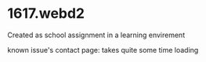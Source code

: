 # 1617.webd2

Created as school assignment in a learning envirement


known issue's 
    contact page:
        takes quite some time loading 
        
